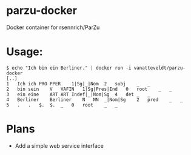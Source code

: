 # parzu-docker

Docker container for rsennrich/ParZu 

# Usage:

```{sh}
$ echo "Ich bin ein Berliner." | docker run -i vanatteveldt/parzu-docker
[..]
1	Ich	ich	PRO	PPER	1|Sg|_|Nom	2	subj	_	_ 
2	bin	sein	V	VAFIN	1|Sg|Pres|Ind	0	root	_	_ 
3	ein	eine	ART	ART	Indef|_|Nom|Sg	4	det	_	_ 
4	Berliner	Berliner	N	NN	_|Nom|Sg	2	pred	_	_ 
5	.	.	$.	$.	_	0	root	_	_ 
```


# Plans

- Add a simple web service interface

